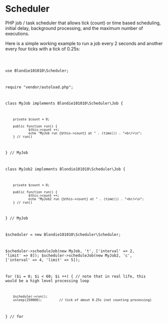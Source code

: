Scheduler
=========

PHP job / task scheduler that allows tick (count) or time based scheduling, initial delay, background processing, and the maximum number of executions.


Here is a simple working example to run a job every 2 seconds and another every four ticks with a tick of 0.25s:

<code>

use Blondie101010\Scheduler;

require "vendor/autoload.php";

class MyJob implements Blondie101010\Scheduler\Job {

        private $count = 0;

        public function run() {
                $this->count ++;
                echo "MyJob run {$this->count} at " . (time()) . "<br/>\n";
        } // run()
} // MyJob

class MyJob2 implements Blondie101010\Scheduler\Job {

        private $count = 0;

        public function run() {
                $this->count ++;
                echo "MyJob2 run {$this->count} at " . (time()) . "<br/>\n";
        } // run()
} // MyJob

$scheduler = new Blondie101010\Scheduler\Scheduler;

$scheduler->scheduleJob(new MyJob, 't', ['interval' => 2, 'limit' => 8]);
$scheduler->scheduleJob(new MyJob2, 'c', ['interval' => 4, 'limit' => 5]);

for ($i = 0; $i < 60; $i ++) {  // note that in real life, this would be a high level processing loop

        $scheduler->run();
        usleep(250000);         // tick of about 0.25s (not counting processing)
} // for
</code>
